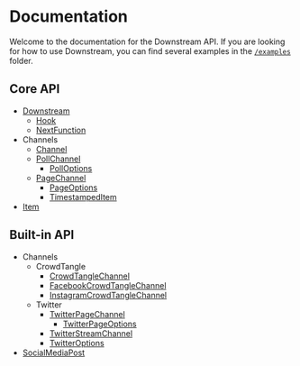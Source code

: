# Documentation

Welcome to the documentation for the Downstream API. If you are looking for how to use Downstream, you can find several examples in the [`/examples`](/examples) folder.

## Core API

- [Downstream](./downstream.md)
  - [Hook](./downstream.md#Function-Hook(item,-next))
  - [NextFunction](./downstream.md#Function-NextFunction())
- Channels
  - [Channel](./channels/channel.md)
  - [PollChannel](./channels/poll.md)
    - [PollOptions](./channels/poll.md#Interface-PollOptions)
  - [PageChannel](./channels/page.md)
    - [PageOptions](./channels/page.md#Interface-PageOptions)
    - [TimestampedItem](./channels/page.md#Interface-TimestampedItem)
- [Item](./item.md)

## Built-in API

- Channels
  - CrowdTangle
    - [CrowdTangleChannel](./builtin/channels/crowdtangle/crowdtangle.md)
    - [FacebookCrowdTangleChannel](./builtin/channels/crowdtangle/facebook.md)
    - [InstagramCrowdTangleChannel](./builtin/channels/crowdtangle/instagram.md)
  - Twitter
    - [TwitterPageChannel](./builtin/channels/twitter/page.md)
      - [TwitterPageOptions](./builtin/channels/twitter/page.md#Interface-TwitterPageOptions)
    - [TwitterStreamChannel](./builtin/channels/twitter/stream.md)
    - [TwitterOptions](./builtin/channels/twitter/shared/options.md)
- [SocialMediaPost](./builtin/post.md)